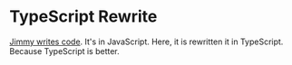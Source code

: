 # TypeScript Rewrite
[Jimmy writes code](https://github.com/TrizaCorporation/melody/commits?author=CodedJimmy). It's in JavaScript. Here, it is rewritten it in TypeScript. Because TypeScript is better.